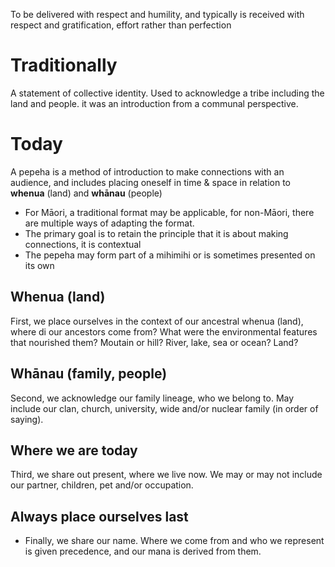 To be delivered with respect and humility, and typically is received with respect and gratification, effort rather than perfection
# Traditionally
A statement of collective identity. Used to acknowledge a tribe including the land and people. it was an introduction from a communal perspective.

# Today
A pepeha is a method of introduction to make connections with an audience, and includes placing oneself in time & space in relation to **whenua** (land) and **whānau** (people)
- For Māori, a traditional format may be applicable, for non-Māori, there are multiple ways of adapting the format.
- The primary goal is to retain the principle that it is about making connections, it is contextual
- The pepeha may form part of a mihimihi or is sometimes presented on its own

## Whenua (land)
First, we place ourselves in the context of our ancestral whenua (land), where di our ancestors come from? What were the environmental features that nourished them? Moutain or hill? River, lake, sea or ocean? Land?

## Whānau (family, people)
Second, we acknowledge our family lineage, who we belong to. May include our clan, church, university, wide and/or nuclear family (in order of saying).
## Where we are today
Third, we share out present, where we live now. We may or may not include our partner, children, pet and/or occupation.
## Always place ourselves last
- Finally, we share our name. Where we come from and who we represent is given precedence, and our mana is derived from them.